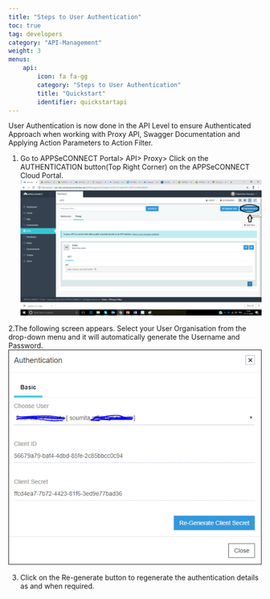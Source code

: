 ```yaml
---
title: "Steps to User Authentication"
toc: true
tag: developers
category: "API-Management"
weight: 3
menus: 
    api: 
        icon: fa fa-gg
        category: "Steps to User Authentication"
        title: "Quickstart" 
        identifier: quickstartapi
---
```


User Authentication is now done in the API Level to ensure Authenticated Approach when working with Proxy API,
Swagger Documentation and Applying Action Parameters to Action Filter.


1. Go to APPSeCONNECT Portal> API> Proxy> Click on the AUTHENTICATION button(Top Right Corner) on the APPSeCONNECT Cloud Portal.  
![authentication-proxy](/staticfiles/api-management/media/authentication-proxy.png)

2.The following screen appears. Select your User Organisation from the drop-down menu and it will automatically 
generate the Username and Password.   
![authentication-re-generation](/staticfiles/api-management/media/authentication-re-generation.png)

3. Click on the Re-generate button to regenerate the authentication details as and when required.   
